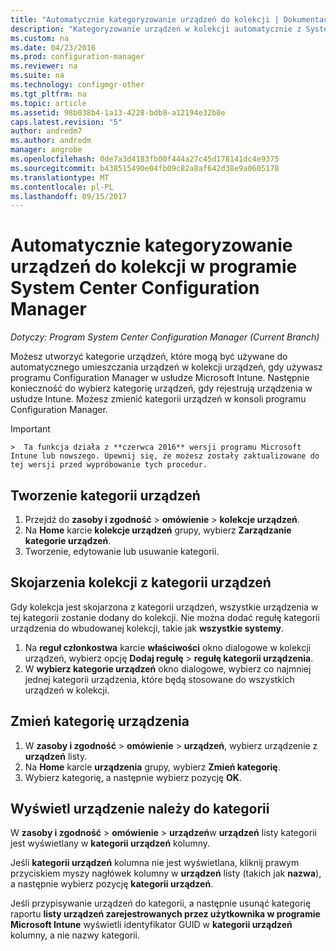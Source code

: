 ```yaml
---
title: "Automatycznie kategoryzowanie urządzeń do kolekcji | Dokumentacja firmy Microsoft"
description: "Kategoryzowanie urządzeń w kolekcji automatycznie z System Center Configuration Manager."
ms.custom: na
ms.date: 04/23/2016
ms.prod: configuration-manager
ms.reviewer: na
ms.suite: na
ms.technology: configmgr-other
ms.tgt_pltfrm: na
ms.topic: article
ms.assetid: 98b038b4-1a13-4228-bdb8-a12194e32b0e
caps.latest.revision: "5"
author: andredm7
ms.author: andredm
manager: angrobe
ms.openlocfilehash: 0de7a3d4183fb00f444a27c45d178141dc4e9375
ms.sourcegitcommit: b438515490e04fb09c82a8af642d38e9a0605178
ms.translationtype: MT
ms.contentlocale: pl-PL
ms.lasthandoff: 09/15/2017
---
```

# <a name="automatically-categorize-devices-into-collections-with-system-center-configuration-manager"></a>Automatycznie kategoryzowanie urządzeń do kolekcji w programie System Center Configuration Manager

*Dotyczy: Program System Center Configuration Manager (Current Branch)*

Możesz utworzyć kategorie urządzeń, które mogą być używane do automatycznego umieszczania urządzeń w kolekcji urządzeń, gdy używasz programu Configuration Manager w usłudze Microsoft Intune. Następnie konieczność do wybierz kategorię urządzeń, gdy rejestrują urządzenia w usłudze Intune. Możesz zmienić kategorii urządzeń w konsoli programu Configuration Manager.

> [!IMPORTANT]  
    >  Ta funkcja działa z **czerwca 2016** wersji programu Microsoft Intune lub nowszego. Upewnij się, że możesz zostały zaktualizowane do tej wersji przed wypróbowanie tych procedur.

## <a name="create-device-categories"></a>Tworzenie kategorii urządzeń

1.  Przejdź do **zasoby i zgodność** > **omówienie** > **kolekcje urządzeń**.
2.  Na **Home** karcie **kolekcje urządzeń** grupy, wybierz **Zarządzanie kategorie urządzeń**.
3.  Tworzenie, edytowanie lub usuwanie kategorii.

## <a name="associate-a-collection-with-a-device-category"></a>Skojarzenia kolekcji z kategorii urządzeń

Gdy kolekcja jest skojarzona z kategorii urządzeń, wszystkie urządzenia w tej kategorii zostanie dodany do kolekcji. Nie można dodać regułę kategorii urządzenia do wbudowanej kolekcji, takie jak **wszystkie systemy**.

1.  Na **reguł członkostwa** karcie **właściwości** okno dialogowe w kolekcji urządzeń, wybierz opcję **Dodaj regułę** > **regułę kategorii urządzenia**.
2.  W **wybierz kategorie urządzeń** okno dialogowe, wybierz co najmniej jednej kategorii urządzenia, które będą stosowane do wszystkich urządzeń w kolekcji.

## <a name="change-the-category-of-a-device"></a>Zmień kategorię urządzenia

1.  W **zasoby i zgodność** > **omówienie** > **urządzeń**, wybierz urządzenie z **urządzeń** listy.
2.  Na **Home** karcie **urządzenia** grupy, wybierz **Zmień kategorię**.
3.  Wybierz kategorię, a następnie wybierz pozycję **OK**.

## <a name="view-which-category-a-device-belongs-to"></a>Wyświetl urządzenie należy do kategorii

W **zasoby i zgodność** > **omówienie** > **urządzeń**w **urządzeń** listy kategorii jest wyświetlany w **kategorii urządzeń** kolumny.

Jeśli **kategorii urządzeń** kolumna nie jest wyświetlana, kliknij prawym przyciskiem myszy nagłówek kolumny w **urządzeń** listy (takich jak **nazwa**), a następnie wybierz pozycję **kategorii urządzeń**.

Jeśli przypisywanie urządzeń do kategorii, a następnie usunąć kategorię raportu **listy urządzeń zarejestrowanych przez użytkownika w programie Microsoft Intune** wyświetli identyfikator GUID w **kategorii urządzeń** kolumny, a nie nazwy kategorii.
